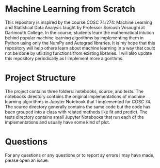 # Machine Learning from Scratch
This repository is inspired by the course COSC 74/274: Machine Learning and Statistical Data Analysis taught by Professor Soroush Vosoughi at Dartmouth College. In the course, students learn the mathematical intution behind popular machine learning algorithms by implementing them in Python using only the NumPy and Autograd libraries. It is my hope that this repository will help others learn about machine learning in a way that could not be done by utilizing functions from existing libraries. I will also update this repository periodically as I implement more algorithms.

# Project Structure
The project contains three folders: notebooks, source, and tests. The notebooks directory contains the original implementations of machine learning algorithms in Jupyter Notebook that I implemented for COSC 74. The source directory generally contains the same code but the code has been grouped into a class with related methods like fit and predict. The tests directory contains small Jupyter Notebooks that run each of the implementations and usually have some kind of plot.

# Questions
For any questions or any questions or to report ay errors I may have made, please open an issue.
